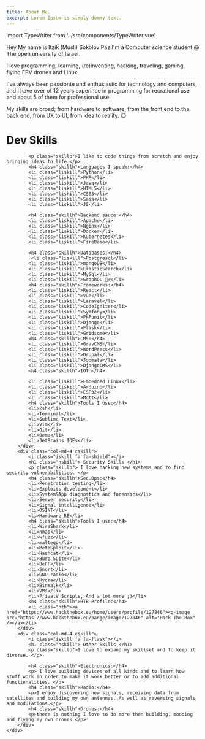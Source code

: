 ```yaml
---
title: About Me.
excerpt: Lorem Ipsum is simply dummy text.
---
```


import TypeWriter from '../src/components/TypeWriter.vue'
<TypeWriter />

Hey My name is Itzik (Musli) Sokolov Paz I'm a Computer science student @ The open university of Israel.

I love programming, learning, (re)inventing, hacking, traveling, gaming, flying FPV drones and Linux.

I've always been passionte and enthusiastic for technology and computers, and I have over of 12 years experince in programming for recrational use and about 5 of them for professional use.

My skills are broad; from hardware to software, from the front end to the back end, from UX to UI, from idea to reality. 😉

<div class="container">
    <div class="row m-5 rskill">
        <div class="col-md-4 cskill">
            <i class="iskill fa fa-code"></i>
            <h1 class="hskill"> Dev Skills </h1>
            
            <p class="skillp">I like to code things from scratch and enjoy bringing ideas to life.</p>
            <h4 class="skillh">Languages I speak:</h4>
            <li class="liskill">Python</li>
            <li class="liskill">PHP</li>
            <li class="liskill">Java</li>
            <li class="liskill">HTML5</li>
            <li class="liskill">CSS3</li>
            <li class="liskill">Sass</li>
            <li class="liskill">JS</li>
            
            <h4 class="skillh">Backend sauce:</h4>
            <li class="liskill">Apache</li>
            <li class="liskill">Nginx</li>
            <li class="liskill">Docker</li>
            <li class="liskill">Kubernetes</li>
            <li class="liskill">FireBase</li>
            
            <h4 class="skillh">Databases:</h4>
             <li class="liskill">Postgresql</li>
            <li class="liskill">mongoDB</li>
            <li class="liskill">ElasticSearch</li>
            <li class="liskill">MySql</li>
            <li class="liskill">GraphQL 🤷‍♂️</li>
            <h4 class="skillh">Frameworks:</h4>
			<li class="liskill">React</li>
            <li class="liskill">Vue</li>
            <li class="liskill">Laravel</li>
            <li class="liskill">CodeIgniter</li>
            <li class="liskill">Symfony</li>
            <li class="liskill">PHPunit</li>
            <li class="liskill">Django</li>
            <li class="liskill">Flask</li>
            <li class="liskill">Gridsome</li>
            <h4 class="skillh">CMS:</h4>
            <li class="liskill">GravCMS</li>
            <li class="liskill">WordPress</li>
            <li class="liskill">Drupal</li>
            <li class="liskill">Joomala</li>
            <li class="liskill">DjangoCMS</li>
            <h4 class="skillh">IOT:</h4>
            
            <li class="liskill">Embedded Linux</li>
            <li class="liskill">Arduino</li>
            <li class="liskill">ESP32</li>
            <li class="liskill">Mqtt</li>
            <h4 class="skillh">Tools I use:</h4>
            <li>Zsh</li>
            <li>Terminal</li>
            <li>Sublime Text</li>
            <li>Vim</li>
            <li>Git</li>
            <li>Qemu</li>
            <li>JetBrains IDEs</li>
        </div>
		<div class="col-md-4 cskill">
        	<i class="iskill fa fa-shield"></i>
            <h1 class="hskill"> Security Skills </h1>
            <p class="skillp"> I love hacking new systems and to find security vulnerabilities. </p>
            <h4 class="skillh">Sec.Ops:</h4>
            <li>Penetration testing</li>
            <li>Exploits development</li>
            <li>System&App diagnostics and forensics</li>
            <li>Server security</li>
            <li>Signal intelligence</li>
            <li>OSINT</li>
            <li>Hardware RE</li>
            <h4 class="skillh">Tools I use:</h4>
            <li>WireShark</li>
            <li>nmap</li>
            <li>wfuzz</li>
            <li>maltego</li>
            <li>MetaSploit</li>
            <li>Hashcat</li>
            <li>Burp Suite</li>
            <li>BeFF</li>
            <li>Snort</li>
            <li>GNU-radio</li>
            <li>Hydra</li>
            <li>BinWalk</li>
            <li>VMs</li>
            <li>Private Scripts, And a lot more ;)</li>
            <h4 class="skillh">HTB Profile:</h4>
            <li class="htb"><a href="https://www.hackthebox.eu/home/users/profile/127846"><g-image src="https://www.hackthebox.eu/badge/image/127846" alt="Hack The Box" /></a></li>
        </div>
        <div class="col-md-4 cskill">
        	<i class="iskill fa fa-flask"></i>
            <h1 class="hskill"> Other Skills </h1>
            <p class="skillp">I love to expand my skillset and to keep it diverse. </p>
            
            <h4 class="skillh">Electronics:</h4>
            <p> I love building devices of all kinds and to learn how stuff work in order to make it work better or to add additional functionalities. </p>
            <h4 class="skillh">Radio:</h4>
            <p>I enjoy discovering new signals, receiving data from satellites and building my own antennas. As well as reversing signals and modulations.</p>
            <h4 class="skillh">Drones:</h4>
            <p>there is nothing I love to do more than building, modding and flying my own drones.</p>
        </div>
    </div>
</div>


